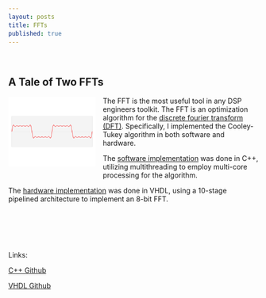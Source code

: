 ```yaml
---
layout: posts
title: FFTs
published: true
---
```


<div class="container">
  <div class="row">
    <div class="col">
      <br>
      <h2 class="text-secondary">A Tale of Two FFTs</h2>
      <p><img src="/images/FFT1.gif" style="width: 35%;display: block; float:left;margin:0 1em 1em 0;"   alt="cover" /></p>
      <p> The FFT is the most useful tool in any DSP engineers toolkit. The FFT is an optimization algorithm for the <a href="https://en.wikipedia.org/wiki/Discrete_Fourier_transform">discrete fourier transform (DFT)</a>. Specifically, I implemented the Cooley-Tukey algorithm in both software and hardware.</p>
      <p> The <a href="https://github.com/SumitMondal/FFT_software">software implementation</a> was done in C++, utilizing multithreading to employ multi-core processing for the algorithm.</p>
      <p> The <a href="https://github.com/SumitMondal/FFT_hardware">hardware implementation</a> was done in VHDL, using a 10-stage pipelined architecture to implement an 8-bit FFT.</p>
      <br>
      <br>
      <br>
      <br>
      <p> Links: </p>
      <p>    <a href="https://github.com/SumitMondal/FFT_software">C++ Github</a></p>
      <p>    <a href="https://github.com/SumitMondal/FFT_hardware">VHDL Github</a></p>
      <br>
    </div>
  </div>
</div>